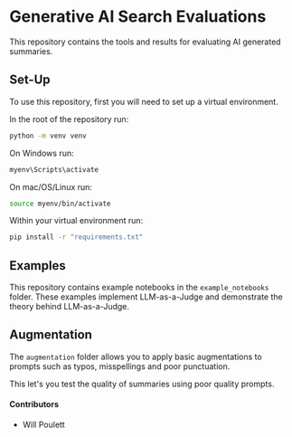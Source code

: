 # Generative AI Search Evaluations

This repository contains the tools and results for evaluating AI generated summaries.

## Set-Up

To use this repository, first you will need to set up a virtual environment.

In the root of the repository run:

```bash
python -m venv venv
```

On Windows run:

```bash
myenv\Scripts\activate
```

On mac/OS/Linux run:

```bash
source myenv/bin/activate
```

Within your virtual environment run:

```bash
pip install -r "requirements.txt"
```

## Examples

This repository contains example notebooks in the `example_notebooks` folder. These examples implement LLM-as-a-Judge and demonstrate the theory behind LLM-as-a-Judge.

## Augmentation

The `augmentation` folder allows you to apply basic augmentations to prompts such as typos, misspellings and poor punctuation.

This let's you test the quality of summaries using poor quality prompts.

#### Contributors
- Will Poulett